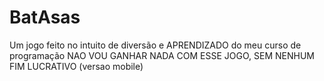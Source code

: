 # BatAsas
 Um jogo feito no intuito de diversão e APRENDIZADO do meu curso de programação
 NAO VOU GANHAR NADA COM ESSE JOGO, SEM NENHUM FIM LUCRATIVO
(versao mobile)